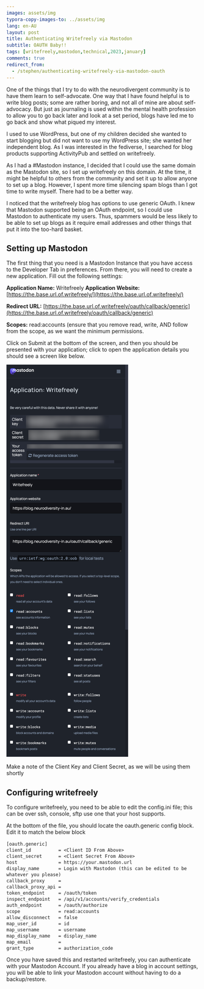 ```yaml
---
images: assets/img
typora-copy-images-to: ../assets/img
lang: en-AU
layout: post
title: Authenticating Writefreely via Mastodon
subtitle: OAUTH Baby!!
tags: [writefreely,mastodon,technical,2023,january]
comments: true
redirect_from:
  - /stephen/authenticating-writefreely-via-mastodon-oauth
---
```


One of the things that I try to do with the neurodivergent community is to have them learn to self-advocate. One way that I have found helpful is to write blog posts; some are rather boring, and not all of mine are about self-advocacy. But just as journaling is used within the mental health profession to allow you to go back later and look at a set period, blogs have led me to go back and show what piqued my interest.

I used to use WordPress, but one of my children decided she wanted to start blogging but did not want to use my WordPress site; she wanted her independent blog. As I was interested in the fediverse, I searched for blog products supporting ActivityPub and settled on writefreely.

As I had a #Mastodon instance, I decided that I could use the same domain as the Mastodon site, so I set up writefreely on this domain. At the time, it might be helpful to others from the community and set it up to allow anyone to set up a blog. However, I spent more time silencing spam blogs than I got time to write myself. There had to be a better way.

I noticed that the writefreely blog has options to use generic OAuth. I knew that Mastodon supported being an OAuth endpoint, so I could use Mastodon to authenticate my users. Thus, spammers would be less likely to be able to set up blogs as it require email addresses and other things that put it into the too-hard basket.

## Setting up Mastodon

The first thing that you need is a Mastodon Instance that you have access to the Developer Tab in preferences. From there, you will need to create a new application. Fill out the following settings:

**Application Name:**  Writefreely **Application Website:** [https://the.base.url.of.writefreely/](https://the.base.url.of.writefreely/) 

**Redirect URL:** [https://the.base.url.of.writefreely/oauth/callback/generic](https://the.base.url.of.writefreely/oauth/callback/generic) 

**Scopes:** read:accounts (ensure that you remove read, write, AND follow from the scope, as we want the minimum permissions.

Click on Submit at the bottom of the screen, and then you should be presented with your application; click to open the application details you should see a screen like below.



![Screencapture of Mastodon OAuth Configuration Screen](../assets/img/f1fb567e21671b2255b1fb61fb68-6668874.png)

Make a note of the Client Key and Client Secret, as we will be using them shortly

## Configuring writefreely

To configure writefreely, you need to be able to edit the config.ini file; this can be over ssh, console, sftp use one that your host supports.

At the bottom of the file, you should locate the oauth.generic config block. Edit it to match the below block

```
[oauth.generic]
client_id          = <Client ID From Above>
client_secret      = <Client Secret From Above>
host               = https://your.mastodon.url
display_name       = Login with Mastodon (this can be edited to be whatever you please)
callback_proxy     = 
callback_proxy_api =
token_endpoint     = /oauth/token
inspect_endpoint   = /api/v1/accounts/verify_credentials
auth_endpoint      = /oauth/authorize
scope              = read:accounts
allow_disconnect   = false
map_user_id        = id
map_username       = username
map_display_name   = display_name
map_email          =
grant_type         = authorization_code
```

Once you have saved this and restarted writefreely, you can authenticate with your Mastodon Account. If you already have a blog in account settings, you will be able to link your Mastodon account without having to do a backup/restore.
